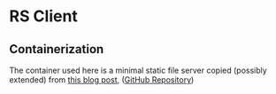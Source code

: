 # RS Client

## Containerization

The container used here is a minimal static file server copied (possibly extended) from
[this blog post](https://lipanski.com/posts/smallest-docker-image-static-website),
([GitHub Repository](https://github.com/lipanski/docker-static-website))
